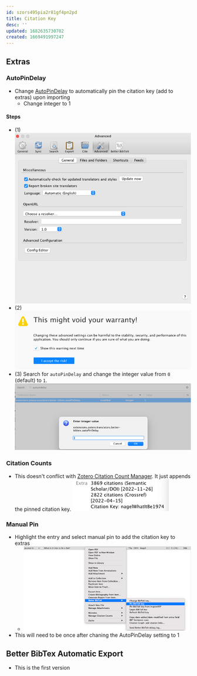 ```yaml
---
id: szors495pia2r81gf4pn2pd
title: Citation Key
desc: ''
updated: 1682635730702
created: 1669491997247
---
```

## Extras

### AutoPinDelay

- Change [AutoPinDelay](https://retorque.re/zotero-better-bibtex/installation/preferences/hidden-preferences/) to automatically pin the citation key (add to extras) upon importing
  - Change integer to 1

#### Steps

- (1) ![](./assets/images/zendron.citation-key.md.zotero-config-editor.png)
- (2) ![](./assets/images/zendron.citation-key.md.zotero-config-editor-accept-risks.png)
- (3) Search for `autoPinDelay` and change the integer value from `0` (default) to `1`.
![](/assets/images/zendron.citation-key.md.autoPinDelay-update.png)

### Citation Counts

- This doesn't conflict with [Zotero Citation Count Manager](https://github.com/eschnett/zotero-citationcounts). It just appends the pinned citation key.
![](/assets/images/zendron.citation-key.md.be%20a%20bat%20extra.png)

### Manual Pin

- Highlight the entry and select manual pin to add the citation key to extras
  - ![](/assets/images/zendron.citation-key.md.manual-pin-citation-key.png)
- This will need to be once after chaning the AutoPinDelay setting to 1

## Better BibTex Automatic Export

- This is the first version
